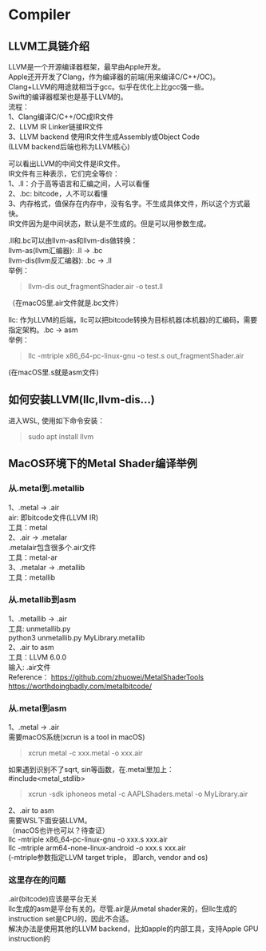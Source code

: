 # Compiler

## LLVM工具链介绍
LLVM是一个开源编译器框架，最早由Apple开发。  
Apple还开开发了Clang，作为编译器的前端(用来编译C/C++/OC)。  
Clang+LLVM的用途就相当于gcc。似乎在优化上比gcc强一些。  
Swift的编译器框架也是基于LLVM的。  
流程：  
1、Clang编译C/C++/OC成IR文件  
2、LLVM IR Linker链接IR文件  
3、LLVM backend 使用IR文件生成Assembly或Object Code  
(LLVM backend后端也称为LLVM核心)  

可以看出LLVM的中间文件是IR文件。  
IR文件有三种表示，它们完全等价：  
1、.ll：介于高等语言和汇编之间，人可以看懂  
2、.bc: bitcode，人不可以看懂  
3、内存格式，值保存在内存中，没有名字。不生成具体文件，所以这个方式最快。  
IR文件因为是中间状态，默认是不生成的。但是可以用参数生成。  

.ll和.bc可以由llvm-as和llvm-dis做转换：  
llvm-as(llvm汇编器): .ll -> .bc  
llvm-dis(llvm反汇编器): .bc -> .ll   
举例：  
> llvm-dis out_fragmentShader.air -o test.ll

（在macOS里.air文件就是.bc文件）  

llc: 作为LLVM的后端，llc可以把bitcode转换为目标机器(本机器)的汇编码，需要指定架构。.bc -> asm  
举例：  
> llc -mtriple x86_64-pc-linux-gnu -o test.s out_fragmentShader.air  

(在macOS里.s就是asm文件)  

## 如何安装LLVM(llc,llvm-dis...)
进入WSL, 使用如下命令安装：
> sudo apt install llvm  

## MacOS环境下的Metal Shader编译举例
### 从.metal到.metallib
1、.metal -> .air  
air: 即bitcode文件(LLVM IR)  
工具：metal   
2、.air -> .metalar  
.metalair包含很多个.air文件  
工具：metal-ar  
3、.metalar -> .metallib  
工具：metallib  

### 从.metallib到asm
1、.metallib -> .air  
工具: unmetallib.py  
python3 unmetallib.py MyLibrary.metallib  
2、.air to asm  
工具：LLVM 6.0.0  
输入: .air文件  
Reference：
https://github.com/zhuowei/MetalShaderTools
https://worthdoingbadly.com/metalbitcode/

### 从.metal到asm
1、.metal -> .air  
需要macOS系统(xcrun is a tool in macOS)  
> xcrun metal -c xxx.metal -o xxx.air

如果遇到识别不了sqrt, sin等函数，在.metal里加上：  
#include<metal_stdlib>  
> xcrun -sdk iphoneos metal -c AAPLShaders.metal -o MyLibrary.air  

2、.air to asm  
需要WSL下面安装LLVM。  
（macOS也许也可以？待查证）  
llc -mtriple x86_64-pc-linux-gnu -o xxx.s xxx.air  
llc -mtriple arm64-none-linux-android -o xxx.s xxx.air  
(-mtriple参数指定LLVM target triple， 即arch, vendor and os)  

### 这里存在的问题
.air(bitcode)应该是平台无关  
llc生成的asm是平台有关的。尽管.air是从metal shader来的，但llc生成的instruction set是CPU的，因此不合适。  
解决办法是使用其他的LLVM backend，比如apple的内部工具，支持Apple GPU instruction的  













